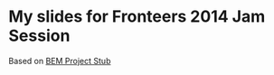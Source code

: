 # My slides for Fronteers 2014 Jam Session

Based on [BEM Project Stub](https://github.com/bem/project-stub)
